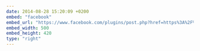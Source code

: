 ```yaml
---
date: 2014-08-28 15:20:09 +0200
embed: "facebook"
embed_url: "https://www.facebook.com/plugins/post.php?href=https%3A%2F%2Fwww.facebook.com%2Fphoto.php%3Ffbid%3D708372215900379%26set%3Da.701530316584569.1073741829.100001828228976%26type%3D3&width=500"
embed_width: 500
embed_height: 420
type: "right"
---
```


